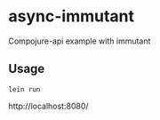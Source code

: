 # async-immutant

Compojure-api example with immutant

## Usage

```
lein run
```

http://localhost:8080/
